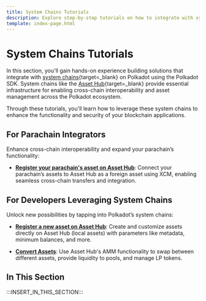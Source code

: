 ```yaml
---
title: System Chains Tutorials
description: Explore step-by-step tutorials on how to integrate with system parachains, such as the Asset Hub chain, within the Polkadot ecosystem.
template: index-page.html
---
```


# System Chains Tutorials

In this section, you'll gain hands-on experience building solutions that integrate with [system chains](/polkadot-protocol/architecture/system-chains/){target=\_blank} on Polkadot using the Polkadot SDK. System chains like the [Asset Hub](/reference/polkadot-hub/assets-and-smart-contracts/){target=\_blank} provide essential infrastructure for enabling cross-chain interoperability and asset management across the Polkadot ecosystem. 

Through these tutorials, you'll learn how to leverage these system chains to enhance the functionality and security of your blockchain applications.

## For Parachain Integrators

Enhance cross-chain interoperability and expand your parachain’s functionality:

- **[Register your parachain's asset on Asset Hub](/chain-interactions/token-operations/register-foreign-asset/)**: Connect your parachain’s assets to Asset Hub as a foreign asset using XCM, enabling seamless cross-chain transfers and integration.

## For Developers Leveraging System Chains

Unlock new possibilities by tapping into Polkadot’s system chains:

- **[Register a new asset on Asset Hub](/chain-interactions/token-operations/register-local-asset/)**: Create and customize assets directly on Asset Hub (local assets) with parameters like metadata, minimum balances, and more.

- **[Convert Assets](/chain-interactions/token-operations/convert-assets/)**: Use Asset Hub's AMM functionality to swap between different assets, provide liquidity to pools, and manage LP tokens.

## In This Section

:::INSERT_IN_THIS_SECTION:::
